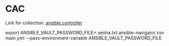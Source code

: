 # CAC

Link for collection: [ansible.controller](https://console.redhat.com/ansible/automation-hub/repo/published/ansible/controller/)

export ANSIBLE_VAULT_PASSWORD_FILE=.senha.txt
ansible-navigator run main.yml --pass-environment-variable ANSIBLE_VAULT_PASSWORD_FILE